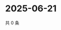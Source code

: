 # 2025-06-21

共 0 条

<!-- BEGIN ZHIHUVIDEO -->
<!-- 最后更新时间 Sat Jun 21 2025 05:10:10 GMT+0800 (China Standard Time) -->

<!-- END ZHIHUVIDEO -->
